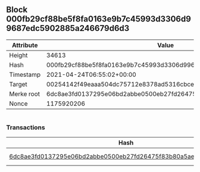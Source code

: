 ## Block 000fb29cf88be5f8fa0163e9b7c45993d3306d99687edc5902885a246679d6d3

Attribute | Value
--- | ---
Height | 34613
Hash | 000fb29cf88be5f8fa0163e9b7c45993d3306d99687edc5902885a246679d6d3
Timestamp | 2021-04-24T06:55:02+00:00
Target | 00254142f49eaaa504dc75712e8378ad5316cbcead634704b3734b6271167cc4
Merke root | 6dc8ae3fd0137295e06bd2abbe0500eb27fd26475f83b80a5ae4be93dc957db5
Nonce | 1175920206

```

```

### Transactions

Hash | Amount
--- | ---
[6dc8ae3fd0137295e06bd2abbe0500eb27fd26475f83b80a5ae4be93dc957db5](6dc8ae3fd0137295e06bd2abbe0500eb27fd26475f83b80a5ae4be93dc957db5.md) | 10.00000000 SKEPTI 
